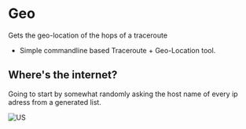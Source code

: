 # Geo
Gets the geo-location of the hops of a traceroute 
 - Simple commandline based Traceroute + Geo-Location tool. 

## Where's the internet? 
Going to start by somewhat randomly asking the host name of every ip adress from a generated list.

![US]("https://raw.githubusercontent.com/TylersDurden/Geo/master/NetMap/us_continental.jpg")
